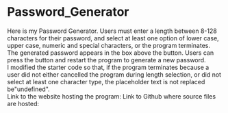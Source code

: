 # Password_Generator

Here is my Password Generator. Users must enter a length between 8-128 characters for their password, and select at least one option of lower case, upper case, numeric and special characters, or the program terminates.<br>
The generated password appears in the box above the button. Users can press the button and restart the program to generate a new password.<br>
I modified the starter code so that, if the program terminates because a user did not either cancelled the program during length selection, or did not select at least one character type, the placeholder text is not replaced be"undefined".<br>
Link to the website hosting the program:
Link to Github where source files are hosted:
